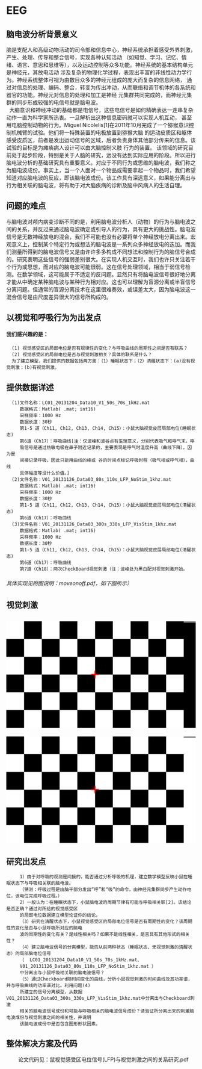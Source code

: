 # EEG
## 脑电波分析背景意义
   脑是支配人和高级动物活动的司令部和信息中心，神经系统承担着感受外界刺激，产生、处理、传导和整合信号，实现各种认知活动
（如知觉、学习、记忆、情绪、语言、意思和思维等），以及运动控制等众多功能。神经系统的基本结构单元是神经元，其放电活动
 涉及复杂的物理化学过程，表现出丰富的非线性动力学行为。神经系统整体可视为由数目众多的神经元组成的庞大而复杂的信息网络，
 通过对信息的处理、编码、整合，转变为传出冲动，从而联络和调节机体的各系统和器官的功能。神经元对信息的处理和加工是神经
 元集群共同完成的，而神经元集群的同步形成较强的电信号就是脑电波。     
   大脑意识和神经冲动的基础都是电信号，这些电信号是如何精确表达一连串复杂动作一直为科学家所热衷。一旦解析出这种信息密码就可以实现人机互动，
 甚至用电脑控制动物的行为。Miguel Nicolelis[1]在2011年10月完成了一个猕猴意识控制机械臂的试验。他们将一特殊装置的电极放置到猕猴大脑
 的运动皮质区和躯体感受皮质区，前者是发出运动信号的区域，后者负责身体其他部分传来的信息。该试验的目标是为瘫痪病人设计可以由大脑控制义肢
 行为的装置。
   该领域的研究目前处于起步阶段，特别是关于人脑的研究，远没有达到实际应用的阶段。所以进行脑电波分析的基础研究具有重要意义。对应于不同行为或思维的脑电波，我们称之为脑电波成份。事实上，当一个人面对一个物品或需要拿起一个物品时，我们希望知道对应脑电波的反应，即该脑电波成份。该工作具有深远意义，如果能分离出与行为相关联的脑电波，将有助于对大脑疾病的诊断及脑中风病人的生活自理。
## 问题的难点
   与脑电波对颅内病变诊断不同的是，利用脑电波分析人（动物）的行为与脑电波之间的关系，并反过来通过脑电波确定或引导人的行为，具有更大的挑战性。脑电波信号是无数神经放电的混合，我们不可能也没有必要将单个神经放电分离出来。宏观意义上，控制某个特定行为或想法的脑电波是一系列众多神经放电的迭加。而我们测量所得到的脑电波信号又是由许许多多构成不同想法和控制行为的脑信号合成的。研究表明这些信号的强弱差别很大。在实现人机交互时，我们也许只关注若干个行为或思想，而对应的脑电波可能很弱。这在信号处理领域，相当于弱信号检测。在数学领域，这可能属于不适定的反问题。显然只有将脑电波信号很好地分离才能从中确定某种脑电波与某种行为相对应。这也可以理解为盲源分离或半盲信号分离问题。但通常的盲源分离技术在这里很难奏效，或误差太大，因为脑电波这一混合信号是由尺度差异很大的信号所构成的。
## 以视觉和呼吸行为为出发点
#### 我们感兴趣的是：
      (1) 视觉感受区的局部电位是否有规律性的变化？与呼吸曲线的周期性之间是否有联系？
      (2) 视觉感受区的局部电位是否与视觉刺激相关？具体的联系是什么？
      为了建立模型，我们提供的数据包括两方面：（1）睡眠状态下；（2）清醒状态下：(a)没有视觉刺激；(b)有视觉刺激。
## 提供数据详述
      (1)文件名称：LC01_20131204_Data10_V1_50s_70s_1kHz.mat
         数据格式：Matlab( .mat; int16)
         采样频率：1000 Hz
         数据长度：30秒
         第1-5 道（Ch11, Ch12, Ch13, Ch14, Ch15）：小鼠大脑视觉皮层局部电位(睡眠状态) 
         第6道（Ch17）：呼吸曲线[注：仅波峰和波谷点有生理意义，分别代表吸气和呼气末。呼
         吸信号是通过热敏电极在鼻子附近记录的，主要表现是呼气时温度升高（曲线下降）。因为是
         间接记录呼吸，因此只能用曲线的峰或 谷的时间点标记呼吸时程（吸气相或呼气相），曲线
         具体幅度等没什么价值。]
      (2)文件名称：V01_20131126_Data03_80s_110s_LFP_NoStim_1khz.mat
         数据格式：Matlab( .mat; int16)
         采样频率：1000 Hz
         数据长度：30秒
         第1-5 道（Ch11, Ch12, Ch13, Ch14, Ch15）：小鼠大脑视觉皮层局部电位(清醒状态) 
         第6道（Ch17）：呼吸曲线
      (3)文件名称：V01_20131126_Data03_300s_330s_LFP_VisStim_1khz.mat
         数据格式：Matlab( .mat; int16)
         采样频率：1000 Hz
         数据长度：30秒
         第1-5 道（Ch11, Ch12, Ch13, Ch14, Ch15）：小鼠大脑视觉皮层局部电位(清醒状态) 
         第6道（Ch17）：呼吸曲线
         第7道（Ch18）：两次CheckBoard视觉刺激（注：波峰处为黑白配对视觉刺激开始。
###### 具体实现见附图说明：moveonoff.pdf，如下图所示）
## 视觉刺激
![image](https://github.com/Kevinwenya/EEG/blob/master/Full_Checker_10X6_1.bmp)
--------------------------------------------------------------------------------
![image](https://github.com/Kevinwenya/EEG/blob/master/Full_Checker_10X6_2.bmp)

## 研究出发点
         1）由于对呼吸的观测是间接的，能否通过分析呼吸的机理，建立数学模型反映小鼠在睡眠状态下与呼吸相关联的脑电波。
         （猜测：呼吸过程是由脑干部分发出“呼”和“吸”的命令，由神经元集群同步产生动作电位，该电位完成呼吸过程。）
         2）一般认为：在睡眠状态下，小鼠脑电波的周期节律有可能与呼吸相关联[2]。该结论是否正确？通过对所给的视觉感受区
         的局部电位数据建立模型论证你的结论。
         （3）研究在清醒状态下，小鼠视觉感受区的局部电位信号是否有周期性的变化？该周期性的变化是否与小鼠呼吸所对应的脑电
         波的周期性的变化有关？是线性相关吗？如果不是线性相关，是否具有其他形式的相关性？
         （4）建立脑电波信号的分离模型，能否从前两种状态（睡眠状态、无视觉刺激的清醒状态）的局部脑电位信号  
         （  LC01_20131204_Data10_V1_50s_70s_1kHz.mat、
         V01_20131126_Data03_80s_110s_LFP_NoStim_1khz.mat ）
         中分离出与小鼠呼吸相关联的脑电波信号？
         （5）通过Checkboard随时间变化的曲线，分析小鼠视觉刺激的时间曲线及其功率谱，并与呼吸曲线的功率谱对比。利用问题(4)
         所建立的信号分离模型，从数据V01_20131126_Data03_300s_330s_LFP_VisStim_1khz.mat中分离出与Checkboard刺激
         相关的脑电波信号成份和可能与呼吸相关的脑电波信号成份？请验证所分离出来的刺激脑电波成份与视觉刺激之间的相关性，并说明
         该脑电波成份中是否包含图形形状因素。
## 整体解决方案及代码
         论文代码见：鼠视觉感受区电位信号(LFP)与视觉刺激之间的关系研究.pdf
